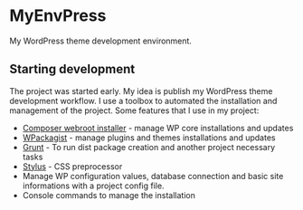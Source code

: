 # MyEnvPress

My WordPress theme development environment.

## Starting development

The project was started early. My idea is publish my WordPress theme development workflow. I use a toolbox to automated the installation and management of the project. Some features that I use in my project:

* [Composer webroot installer](https://github.com/fancyguy/webroot-installer) - manage WP core installations and updates
* [WPackagist](http://wpackagist.org/) - manage plugins and themes installations and updates
* [Grunt](http://gruntjs.com/) - To run dist package creation and another project necessary tasks
* [Stylus](http://stylus-lang.com/) - CSS preprocessor
* Manage WP configuration values, database connection and basic site informations with a project config file.
* Console commands to manage the installation
